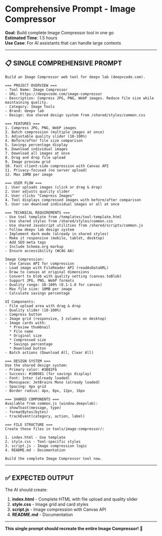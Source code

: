 # Comprehensive Prompt - Image Compressor

**Goal**: Build complete Image Compressor tool in one go  
**Estimated Time**: 1.5 hours  
**Use Case**: For AI assistants that can handle large contexts

---

## 📋 **SINGLE COMPREHENSIVE PROMPT**

```
Build an Image Compressor web tool for deepv lab (deepvcode.com).

=== PROJECT OVERVIEW ===
- Tool Name: Image Compressor
- URL: https://deepvcode.com/image-compressor
- Description: Compress JPG, PNG, WebP images. Reduce file size while maintaining quality.
- Category: Image Tools
- Brand: deepv lab
- Design: Use shared design system from /shared/styles/common.css

=== FEATURES ===
1. Compress JPG, PNG, WebP images
2. Batch compression (multiple images at once)
3. Adjustable quality slider (10-100%)
4. Before/after file size comparison
5. Savings percentage display
6. Download individual images
7. Download all images at once
8. Drag and drop file upload
9. Image preview grid
10. Fast client-side compression with Canvas API
11. Privacy-focused (no server upload)
12. Max 10MB per image

=== USER FLOW ===
1. User uploads images (click or drag & drop)
2. User adjusts quality slider
3. User clicks "Compress Images"
4. Tool displays compressed images with before/after comparison
5. User can download individual images or all at once

=== TECHNICAL REQUIREMENTS ===
- Use tool template from /templates/tool-template.html
- Use shared styles from /shared/styles/common.css
- Use shared JavaScript utilities from /shared/scripts/common.js
- Follow deepv lab design system
- Implement dark mode (already in shared styles)
- Make it responsive (mobile, tablet, desktop)
- Add SEO meta tags
- Include Schema.org markup
- Ensure accessibility (WCAG AA)

Image Compression:
- Use Canvas API for compression
- Load image with FileReader API (readAsDataURL)
- Draw to canvas at original dimensions
- Convert to blob with quality setting (canvas.toBlob)
- Support JPG, PNG, WebP formats
- Quality range: 10-100% (0.1-1.0 for canvas)
- Max file size: 10MB per image
- Calculate savings percentage

UI Components:
- File upload area with drag & drop
- Quality slider (10-100%)
- Compress button
- Image grid (responsive, 3 columns on desktop)
- Image cards with:
  * Preview thumbnail
  * File name
  * Original size
  * Compressed size
  * Savings percentage
  * Download button
- Batch actions (Download All, Clear All)

=== DESIGN SYSTEM ===
Use the shared design system:
- Primary color: #3B82F6
- Success: #10B981 (for savings display)
- Font: Inter (already loaded)
- Monospace: JetBrains Mono (already loaded)
- Spacing: 4px grid
- Border radius: 4px, 8px, 12px, 16px

=== SHARED COMPONENTS ===
Available from common.js (window.deepvlab):
- showToast(message, type)
- formatBytes(bytes)
- trackEvent(category, action, label)

=== FILE STRUCTURE ===
Create these files in tools/image-compressor/:

1. index.html - Use template
2. style.css - Tool-specific styles
3. script.js - Image compression logic
4. README.md - Documentation

Build the complete Image Compressor tool now.
```

---

## ✅ **EXPECTED OUTPUT**

The AI should create:
1. **index.html** - Complete HTML with file upload and quality slider
2. **style.css** - Image grid and card styles
3. **script.js** - Image compression with Canvas API
4. **README.md** - Documentation

---

**This single prompt should recreate the entire Image Compressor!** 🚀

